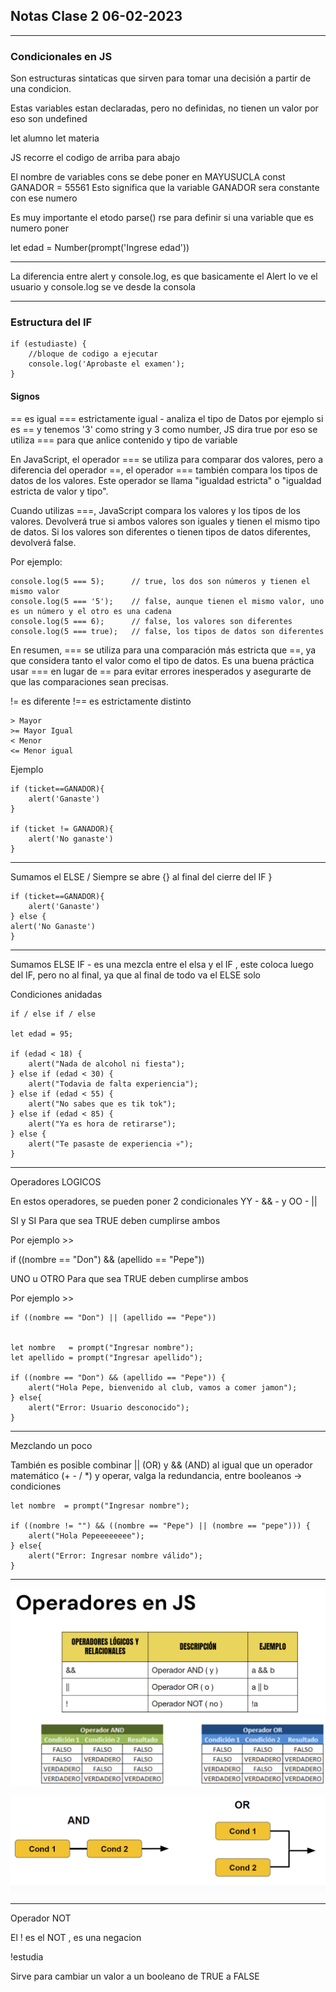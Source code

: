 ## Notas Clase 2 06-02-2023
-----------------------------------------------------------------------
### Condicionales en JS

Son estructuras sintaticas que sirven para tomar una decisión a partir de una condicion.

Estas variables estan declaradas, pero no definidas, no tienen un valor por eso son undefined

let alumno
let materia

JS recorre el codigo de arriba para abajo

El nombre de variables cons se debe poner en MAYUSUCLA
const GANADOR = 55561
Esto significa que la variable GANADOR sera constante con ese numero

Es muy importante el etodo parse() rse para definir si una variable que es numero poner

let edad = Number(prompt('Ingrese edad'))

-----------------------------------------------------------------------

La diferencia entre alert y console.log, es que basicamente el Alert lo ve el usuario y console.log se ve desde la consola

-----------------------------------------------------------------------

### Estructura del IF

    if (estudiaste) {
        //bloque de codigo a ejecutar
        console.log('Aprobaste el examen');
    }

#### Signos 

== es igual 
=== estrictamente igual - analiza el tipo de Datos
por ejemplo si es == y tenemos '3' como string y 3 como number, JS dira true
por eso se utiliza === para que anlice contenido y tipo de variable


En JavaScript, el operador === se utiliza para comparar dos valores, pero a diferencia del operador ==, el operador === también compara los tipos de datos de los valores. Este operador se llama "igualdad estricta" o "igualdad estricta de valor y tipo".

Cuando utilizas ===, JavaScript compara los valores y los tipos de los valores. Devolverá true si ambos valores son iguales y tienen el mismo tipo de datos. Si los valores son diferentes o tienen tipos de datos diferentes, devolverá false.

Por ejemplo:

    console.log(5 === 5);      // true, los dos son números y tienen el mismo valor
    console.log(5 === '5');    // false, aunque tienen el mismo valor, uno es un número y el otro es una cadena
    console.log(5 === 6);      // false, los valores son diferentes
    console.log(5 === true);   // false, los tipos de datos son diferentes

En resumen, === se utiliza para una comparación más estricta que ==, ya que considera tanto el valor como el tipo de datos. Es una buena práctica usar === en lugar de == para evitar errores inesperados y asegurarte de que las comparaciones sean precisas.


!= es diferente
!== es estrictamente distinto


    > Mayor
    >= Mayor Igual
    < Menor
    <= Menor igual

Ejemplo

    if (ticket==GANADOR){
        alert('Ganaste')
    }

    if (ticket != GANADOR){
        alert('No ganaste')
    }

-----------------------------------------------------------------------

Sumamos el ELSE / Siempre se abre {} al final del cierre del IF } 

    if (ticket==GANADOR){
        alert('Ganaste')
    } else {
    alert('No Ganaste')
    }

-----------------------------------------------------------------------


Sumamos ELSE IF  - es una mezcla entre el elsa y el IF , este coloca luego del IF, pero no al final, ya que al final de todo va el ELSE solo

Condiciones anidadas 

    if / else if / else

    let edad = 95;

    if (edad < 18) {
        alert("Nada de alcohol ni fiesta");
    } else if (edad < 30) {
        alert("Todavia de falta experiencia");
    } else if (edad < 55) {
        alert("No sabes que es tik tok");
    } else if (edad < 85) {
        alert("Ya es hora de retirarse");
    } else {
        alert("Te pasaste de experiencia 💀");
    }

-----------------------------------------------------------------------

Operadores LOGICOS

En estos operadores, se pueden poner 2 condicionales YY - && - y  OO - || 


SI y SI Para que sea TRUE deben cumplirse ambos

Por ejemplo >>

 if ((nombre == "Don") && (apellido == "Pepe")) 



UNO u OTRO Para que sea TRUE deben cumplirse ambos

Por ejemplo >> 

    if ((nombre == "Don") || (apellido == "Pepe")) 


    let nombre   = prompt("Ingresar nombre");
    let apellido = prompt("Ingresar apellido");

    if ((nombre == "Don") && (apellido == "Pepe")) {
        alert("Hola Pepe, bienvenido al club, vamos a comer jamon"); 
    } else{
        alert("Error: Usuario desconocido");
    }

-----------------------------------------------------------------------

Mezclando un poco

También es posible combinar || (OR) y && (AND) al igual que un operador matemático (+ - / *) y operar, valga la redundancia, entre booleanos → condiciones

    let nombre  = prompt("Ingresar nombre");

    if ((nombre != "") && ((nombre == "Pepe") || (nombre == "pepe"))) {
        alert("Hola Pepeeeeeeee"); 
    } else{
        alert("Error: Ingresar nombre válido");
    }

-----------------------------------------------------------------------


![alt text](image-1.png)

![alt text](image-2.png)

-----------------------------------------------------------------------

Operador NOT

El ! es el NOT , es una negacion

!estudia 

Sirve para cambiar un valor a un booleano de TRUE a FALSE 
